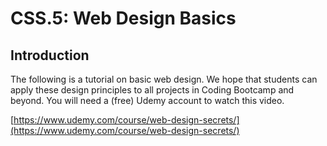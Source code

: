 # CSS.5: Web Design Basics

## Introduction

The following is a tutorial on basic web design. We hope that students can apply these design principles to all projects in Coding Bootcamp and beyond. You will need a \(free\) Udemy account to watch this video.

[https://www.udemy.com/course/web-design-secrets/](https://www.udemy.com/course/web-design-secrets/)

